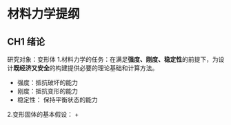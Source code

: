 # 材料力学提纲

## CH1 绪论
研究对象：变形体
1.材料力学的任务：在满足**强度、刚度、稳定性**的前提下，为设计**既经济又安全**的构建提供必要的理论基础和计算方法。

+ 强度：抵抗破坏的能力
+ 刚度：抵抗变形的能力
+ 稳定性： 保持平衡状态的能力

2.变形固体的基本假设：
+  


